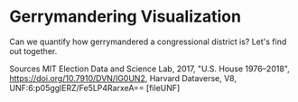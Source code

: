 # Gerrymandering Visualization

Can we quantify how gerrymandered a congressional district is? Let's find out together.

Sources
MIT Election Data and Science Lab, 2017, "U.S. House 1976–2018", https://doi.org/10.7910/DVN/IG0UN2, Harvard Dataverse, V8, UNF:6:p05gglERZ/Fe5LP4RarxeA== [fileUNF]
